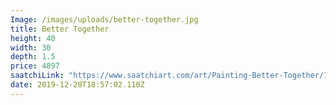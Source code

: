 ```yaml
---
Image: /images/uploads/better-together.jpg
title: Better Together
height: 40
width: 30
depth: 1.5
price: 4897
saatchiLink: "https://www.saatchiart.com/art/Painting-Better-Together/189576/4350766/view"
date: 2019-12-28T18:57:02.110Z
---
```


